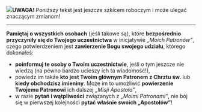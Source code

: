 <span class="challenge-success-status-icon-todo"><img class="svg-image" src="/files/resources/svg/cone-striped.svg" /></span>**UWAGA!** Poniższy tekst jest jeszcze szkicem roboczym i może ulegać znaczącym zmianom!

---
**Pamiętaj o wszystkich osobach** (jeśli takowe są), które **bezpośrednio przyczyniły się do Twojego uczestnictwa** w inicjatywie _„Moich Patronów”_, czego potwierdzeniem jest **zawierzenie Bogu swojego udziału**, którego dokonałeś:
- **poinformuj te osoby o Twoim uczestnictwie**, jeśli o tym jeszcze nie wiedzą (na pewno bardzo ucieszy ich ta wiadomość!),
- powiedz im także **kto jest Twoim głównym Patronem z Chrztu św.** lub **kiedy obchodzisz imieniny**. Może im to umożliwić **powierzenie Twojemu Patronowi** ich dalszej _„Misji Apostoła”_,
- w razie **pytań i wątpliwości** związanych z _„Moimi Patronami”_, nie bój się w pierwszej kolejności **pytać właśnie swoich „Apostołów”**!
